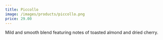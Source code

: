 ```yaml
---
title: Piccollo
image: /images/products/piccollo.png
price: 29.00
---
```


Mild and smooth blend featuring notes of toasted almond and dried cherry.